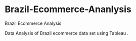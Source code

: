 # Brazil-Ecommerce-Ananlysis
Brazil Ecommerce Analysis

Data Analysis of Brazil ecommerce data set using Tableau .
